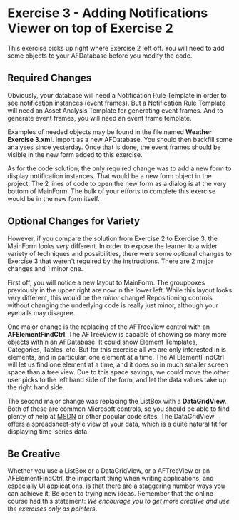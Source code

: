 # Exercise 3 - Adding Notifications Viewer on top of Exercise 2

This exercise picks up right where Exercise 2 left off.  You will need to add some objects to your AFDatabase before you modify the code.

## Required Changes

Obviously, your database will need a Notification Rule Template in order to see notification instances (event frames).  But a Notification Rule Template will need an Asset Analysis Template for generating event frames.  And to generate event frames, you will need an event frame template.

Examples of needed objects may be found in the file named **Weather Exercise 3.xml**.  Import as a new AFDatabase.  You should then backfill some analyses since yesterday.  Once that is done, the event frames should be visible in the new form added to this exercise.

As for the code solution, the only required change was to add a new form to display notification instances.  That would be a new form object in the project.  The 2 lines of code to open the new form as a dialog is at the very bottom of MainForm.  The bulk of your efforts to complete this exercise would be in the new form itself.

## Optional Changes for Variety

However, if you compare the solution from Exercise 2 to Exercise 3, the MainForm looks _very_ different.  In order to expose the learner to a wider variety of techniques and possibilities, there were some optional changes to Exercise 3 that weren't required by the instructions.  There are 2 major changes and 1 minor one.

First off, you will notice a new layout to MainForm.  The groupboxes previously in the upper right are now in the lower left.  While this layout looks very different, this would be the _minor_ change!  Repositioning controls without changing the underlying code is really just minor, although your eyeballs may disagree.

One major change is the replacing of the AFTreeView control with an **AFElementFindCtrl**.  The AFTreeView is capable of showing so many more objects within an AFDatabase.  It could show Element Templates, Categories, Tables, etc.  But for this exercise all we are only interested in is elements, and in particular, one element at a time.  The AFElementFindCtrl will let us find one element at a time, and it does so in much smaller screen space than a tree view.  Due to this space savings, we could move the other user picks to the left hand side of the form, and let the data values take up the right hand side.

The second major change was replacing the ListBox with a **DataGridView**.  Both of these are common Microsoft controls, so you should be able to find plenty of help at [MSDN](https://msdn.microsoft.com/) or other popular code sites.  The DataGridView offers a spreadsheet-style view of your data, which is a quite natural fit for displaying time-series data.

## Be Creative

Whether you use a ListBox or a DataGridView, or a AFTreeView or an AFElementFindCtrl, the important thing when writing applications, and especially UI applications, is that there are a staggering number ways you can achieve it.  Be open to trying new ideas.  Remember that the online course had this statement:  _We encourage you to get more creative and use the exercises only as pointers_.
